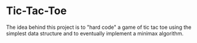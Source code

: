 # Tic-Tac-Toe

The idea behind this project is to "hard code" a game of tic tac toe using the simplest data structure and to eventually implement a minimax algorithm.
